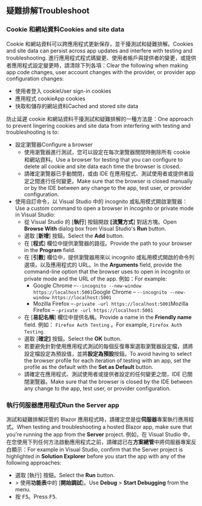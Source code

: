 ## <a name="troubleshoot"></a><span data-ttu-id="2ae38-101">疑難排解</span><span class="sxs-lookup"><span data-stu-id="2ae38-101">Troubleshoot</span></span>

### <a name="cookies-and-site-data"></a><span data-ttu-id="2ae38-102">Cookie 和網站資料</span><span class="sxs-lookup"><span data-stu-id="2ae38-102">Cookies and site data</span></span>

<span data-ttu-id="2ae38-103">Cookie 和網站資料可以跨應用程式更新保存，並干擾測試和疑難排解。</span><span class="sxs-lookup"><span data-stu-id="2ae38-103">Cookies and site data can persist across app updates and interfere with testing and troubleshooting.</span></span> <span data-ttu-id="2ae38-104">進行應用程式程式碼變更、使用者帳戶與提供者的變更，或提供者應用程式設定變更時，請清除下列各項：</span><span class="sxs-lookup"><span data-stu-id="2ae38-104">Clear the following when making app code changes, user account changes with the provider, or provider app configuration changes:</span></span>

* <span data-ttu-id="2ae38-105">使用者登入 cookie</span><span class="sxs-lookup"><span data-stu-id="2ae38-105">User sign-in cookies</span></span>
* <span data-ttu-id="2ae38-106">應用程式 cookie</span><span class="sxs-lookup"><span data-stu-id="2ae38-106">App cookies</span></span>
* <span data-ttu-id="2ae38-107">快取和儲存的網站資料</span><span class="sxs-lookup"><span data-stu-id="2ae38-107">Cached and stored site data</span></span>

<span data-ttu-id="2ae38-108">防止延遲 cookie 和網站資料干擾測試和疑難排解的一種方法是：</span><span class="sxs-lookup"><span data-stu-id="2ae38-108">One approach to prevent lingering cookies and site data from interfering with testing and troubleshooting is to:</span></span>

* <span data-ttu-id="2ae38-109">設定瀏覽器</span><span class="sxs-lookup"><span data-stu-id="2ae38-109">Configure a browser</span></span>
  * <span data-ttu-id="2ae38-110">使用瀏覽器進行測試，您可以設定在每次瀏覽器關閉時刪除所有 cookie 和網站資料。</span><span class="sxs-lookup"><span data-stu-id="2ae38-110">Use a browser for testing that you can configure to delete all cookie and site data each time the browser is closed.</span></span>
  * <span data-ttu-id="2ae38-111">請確定瀏覽器已手動關閉，或由 IDE 在應用程式、測試使用者或提供者設定之間進行任何變更。</span><span class="sxs-lookup"><span data-stu-id="2ae38-111">Make sure that the browser is closed manually or by the IDE between any change to the app, test user, or provider configuration.</span></span>
* <span data-ttu-id="2ae38-112">使用自訂命令，以 Visual Studio 中的 incognito 或私用模式開啟瀏覽器：</span><span class="sxs-lookup"><span data-stu-id="2ae38-112">Use a custom command to open a browser in incognito or private mode in Visual Studio:</span></span>
  * <span data-ttu-id="2ae38-113">從 Visual Studio 的 [**執行**] 按鈕開啟 **[流覽方式**] 對話方塊。</span><span class="sxs-lookup"><span data-stu-id="2ae38-113">Open **Browse With** dialog box from Visual Studio's **Run** button.</span></span>
  * <span data-ttu-id="2ae38-114">選取 [**新增**] 按鈕。</span><span class="sxs-lookup"><span data-stu-id="2ae38-114">Select the **Add** button.</span></span>
  * <span data-ttu-id="2ae38-115">在 [**程式**] 欄位中提供瀏覽器的路徑。</span><span class="sxs-lookup"><span data-stu-id="2ae38-115">Provide the path to your browser in the **Program** field.</span></span>
  * <span data-ttu-id="2ae38-116">在 [**引數**] 欄位中，提供瀏覽器用來以 incognito 或私用模式開啟的命令列選項，以及應用程式的 URL。</span><span class="sxs-lookup"><span data-stu-id="2ae38-116">In the **Arguments** field, provide the command-line option that the browser uses to open in incognito or private mode and the URL of the app.</span></span> <span data-ttu-id="2ae38-117">例如：</span><span class="sxs-lookup"><span data-stu-id="2ae38-117">For example:</span></span>
    * <span data-ttu-id="2ae38-118">Google Chrome &ndash;`--incognito --new-window https://localhost:5001`</span><span class="sxs-lookup"><span data-stu-id="2ae38-118">Google Chrome &ndash; `--incognito --new-window https://localhost:5001`</span></span>
    * <span data-ttu-id="2ae38-119">Mozilla Firefox &ndash;`-private -url https://localhost:5001`</span><span class="sxs-lookup"><span data-stu-id="2ae38-119">Mozilla Firefox &ndash; `-private -url https://localhost:5001`</span></span>
  * <span data-ttu-id="2ae38-120">在 [**易記名稱**] 欄位中提供名稱。</span><span class="sxs-lookup"><span data-stu-id="2ae38-120">Provide a name in the **Friendly name** field.</span></span> <span data-ttu-id="2ae38-121">例如： `Firefox Auth Testing` 。</span><span class="sxs-lookup"><span data-stu-id="2ae38-121">For example, `Firefox Auth Testing`.</span></span>
  * <span data-ttu-id="2ae38-122">選取 [**確定]** 按鈕。</span><span class="sxs-lookup"><span data-stu-id="2ae38-122">Select the **OK** button.</span></span>
  * <span data-ttu-id="2ae38-123">若要避免針對使用應用程式測試的每個反復專案選取瀏覽器設定檔，請將設定檔設定為預設值，並將**設定為預設**按鈕。</span><span class="sxs-lookup"><span data-stu-id="2ae38-123">To avoid having to select the browser profile for each iteration of testing with an app, set the profile as the default with the **Set as Default** button.</span></span>
  * <span data-ttu-id="2ae38-124">請確定在應用程式、測試使用者或提供者設定的任何變更之間，IDE 已關閉瀏覽器。</span><span class="sxs-lookup"><span data-stu-id="2ae38-124">Make sure that the browser is closed by the IDE between any change to the app, test user, or provider configuration.</span></span>

### <a name="run-the-server-app"></a><span data-ttu-id="2ae38-125">執行伺服器應用程式</span><span class="sxs-lookup"><span data-stu-id="2ae38-125">Run the Server app</span></span>

<span data-ttu-id="2ae38-126">測試和疑難排解託管的 Blazor 應用程式時，請確定您是從**伺服器**專案執行應用程式。</span><span class="sxs-lookup"><span data-stu-id="2ae38-126">When testing and troubleshooting a hosted Blazor app, make sure that you're running the app from the **Server** project.</span></span> <span data-ttu-id="2ae38-127">例如，在 Visual Studio 中，在您使用下列任何方法啟動應用程式之前，請確認已在**方案總管**中將伺服器專案反白顯示：</span><span class="sxs-lookup"><span data-stu-id="2ae38-127">For example in Visual Studio, confirm that the Server project is highlighted in **Solution Explorer** before you start the app with any of the following approaches:</span></span>

* <span data-ttu-id="2ae38-128">選取 [執行]  按鈕。</span><span class="sxs-lookup"><span data-stu-id="2ae38-128">Select the **Run** button.</span></span>
* <span data-ttu-id="2ae38-129"> > 使用**功能表**中的 [**開始調試**]。</span><span class="sxs-lookup"><span data-stu-id="2ae38-129">Use **Debug** > **Start Debugging** from the menu.</span></span>
* <span data-ttu-id="2ae38-130">按 <kbd>F5</kbd>。</span><span class="sxs-lookup"><span data-stu-id="2ae38-130">Press <kbd>F5</kbd>.</span></span>
